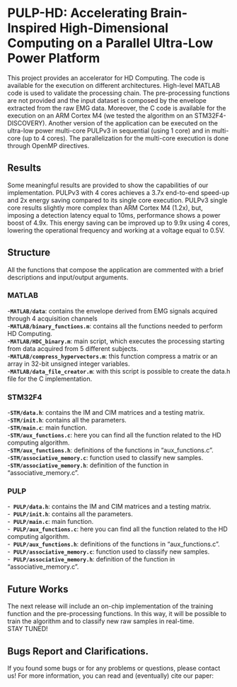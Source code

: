 # PULP-HD: Accelerating Brain-Inspired High-Dimensional Computing on a Parallel Ultra-Low Power Platform

This project provides an accelerator for HD Computing. The code is available for the execution on different architectures. High-level MATLAB code is used to validate the processing chain. The pre-processing functions are not provided and the input dataset is composed by the envelope extracted from the raw EMG data. Moreover, the C code is available for the execution on an ARM Cortex M4 (we tested the algorithm on an STM32F4-DISCOVERY). Another version of the application can be executed on the ultra-low power multi-core PULPv3 in sequential (using 1 core) and in multi-core (up to 4 cores). The parallelization for the multi-core execution is done through OpenMP directives. 

## Results 
Some meaningful results are provided to show the capabilities of our implementation. 
PULPv3 with 4 cores achieves a 3.7x end-to-end speed-up and 2x energy saving compared to its single core execution. 
PULPv3 single core results slightly more complex than ARM Cortex M4 (1.2x), but, imposing a detection latency equal to 10ms, performance shows a power boost of 4.9x. This energy saving can be improved up to 9.9x using 4 cores, lowering the operational frequency and working at a voltage equal to 0.5V. 

## Structure
All the functions that compose the application are commented with a brief descriptions and input/output arguments. 
### MATLAB
-**`MATLAB/data`**: contains the envelope derived from EMG signals acquired through 4 acquisition channels <br />
-**`MATLAB/binary_functions.m`**: contains all the functions needed to perform HD Computing. <br />
-**`MATLAB/HDC_binary.m`**: main script, which executes the processing starting from data acquired from 5 different subjects. <br />
-**`MATLAB/compress_hypervectors.m`**: this function compress a matrix or an array in 32-bit unsigned integer variables. <br />
-**`MATLAB/data_file_creator.m`**: with this script is possible to create the data.h file for the C implementation.   <br />
### STM32F4
-**`STM/data.h`**: contains the IM and CIM matrices and a testing matrix.   <br />
-**`STM/init.h`**: contains all the parameters. <br />
-**`STM/main.c`**: main function. <br />
-**`STM/aux_functions.c`**: here you can find all the function related to the HD computing algorithm.<br />
-**`STM/aux_functions.h`**: definitions of the functions in “aux_functions.c”.<br />
-**`STM/associative_memory.c`**: function used to classify new samples.<br />
-**`STM/associative_memory.h`**: definition of the function in “associative_memory.c”. <br />
### PULP
-**` PULP/data.h`**: contains the IM and CIM matrices and a testing matrix.<br />
-**` PULP/init.h`**: contains all the parameters.<br />
-**` PULP/main.c`**: main function.<br />
-**` PULP/aux_functions.c`**: here you can find all the function related to the HD computing algorithm.<br />
-**` PULP/aux_functions.h`**: definitions of the functions in “aux_functions.c”.<br />
-**` PULP/associative_memory.c`**: function used to classify new samples.<br />
-**` PULP/associative_memory.h`**: definition of the function in “associative_memory.c”.<br />

## Future Works
The next release will include an on-chip implementation of the training function and the pre-processing functions. In this way, it will be possible to train the algorithm and to classify new raw samples in real-time.   
STAY TUNED!

## Bugs Report and Clarifications. 
 If you found some bugs or for any problems or questions, please contact us! 
For more information, you can read and (eventually) cite our paper: 





